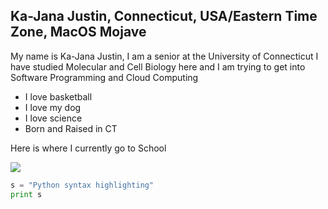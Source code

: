 ## Ka-Jana Justin, Connecticut, USA/Eastern Time Zone, MacOS Mojave

My name is Ka-Jana Justin, I am a senior at the University of Connecticut I have studied Molecular and Cell Biology here and I am trying to get into Software Programming and Cloud Computing

- I love basketball
- I love my dog
- I love science 
- Born and Raised in CT

Here is where I currently go to School

![](https://mir-s3-cdn-cf.behance.net/project_modules/disp/95e46965467217.5af4fe079fbb9.png)

```python
s = "Python syntax highlighting"
print s
```
